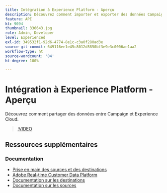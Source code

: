 ```yaml
---
title: Intégration à Experience Platform - Aperçu
description: Découvrez comment importer et exporter des données Campaign et Experience Cloud, ce qui permet aux deux solutions de communiquer.
feature: API
kt: 9094
thumbnail: 336643.jpg
role: Admin, Developer
level: Experienced
exl-id: 349532f1-92d6-4774-8e1c-c3a0f280ad3e
source-git-commit: 649116ee1e45c8012d5850bf3e9e3c0006ae1aa2
workflow-type: ht
source-wordcount: '84'
ht-degree: 100%

---
```


# Intégration à Experience Platform - Aperçu

Découvrez comment partager des données entre Campaign et Experience Cloud.

>[!VIDEO](https://video.tv.adobe.com/v/336643?quality=12)

## Ressources supplémentaires

### Documentation

* [Prise en main des sources et des destinations](https://experienceleague.adobe.com/docs/campaign-classic/using/integrating-with-adobe-experience-cloud/aep-sources-destinations/get-started-sources-destinations.html?lang=fr#)
* [Adobe Real-time Customer Data Platform](https://experienceleague.adobe.com/docs/experience-platform/rtcdp/overview.html?lang=fr)
* [Documentation sur les destinations](https://experienceleague.adobe.com/docs/experience-platform/destinations/home.html?lang=fr)
* [Documentation sur les sources](https://experienceleague.adobe.com/docs/experience-platform/sources/home.html?lang=fr)
